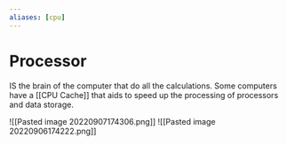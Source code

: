 ```yaml
---
aliases: [cpu]
---
```

# Processor
IS the brain of the computer that do all the calculations. Some computers have a [[CPU Cache]] that aids to speed up the processing of processors and data storage.

![[Pasted image 20220907174306.png]]
![[Pasted image 20220906174222.png]]